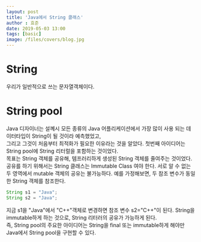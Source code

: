 ```yaml
---
layout: post
title: 'Java에서 String 클래스'
author : 효준
date: 2019-05-03 13:00
tags: [basic]
image: /files/covers/blog.jpg
---
```


# String

우리가 일반적으로 쓰는 문자열객체이다.

# String pool

Java 디자이너는 설꼐시 모든 종류의 Java 어플리케이션에서 가장 많이 사용 되는 데이터타입이  String이 될 것이라 예측했었고,<br> 그리고 그것이 처음부터
최적화가 필요한 이유라는 것을 알았다.
첫번째 아이디어는 String pool에 String 리터럴을 포함하는 것이었다.<br>
목표는 String 객체를 공유해, 템프러리하게 생성된 String 객체를 줄여주는 것이었다. 공유를 하기 위해서는 String 클래스는 Immutable Class 여야 한다.
서로 알 수 없는 두 영역에서 mutable 객체의 공유는 불가능하다. 예를 가정해보면, 두 참조 변수가 동일한 String 객체를 참조한다.

``` java
String s1 = "Java";
String s2 = "Java";
```

지금 s1을 "Java"에서 "C++"객체로 변경하면 참조 변수 s2="C++"이 된다.
String을 immutable하게 하는 것으로, String 리터러의 공유가 가능하게 된다.<br>
즉, String pool의 주요한 아이디어는 String을 final 또는 immutable하게 해야만 Java에서 String pool을 구현할 수 있다.
